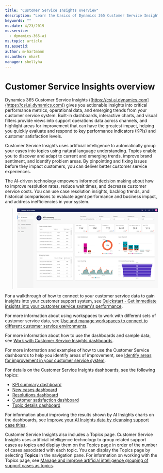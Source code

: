 ```yaml
---
title: "Customer Service Insights overview"
description: "Learn the basics of Dynamics 365 Customer Service Insights."
keywords: ""
ms.date: 4/23/2019
ms.service:
  - dynamics-365-ai
ms.topic: article
ms.assetid: 
author: m-hartmann
ms.author: mhart
manager: shellyha
---
```


# Customer Service Insights overview

Dynamics 365 Customer Service Insights ([https://csi.ai.dynamics.com](https://csi.ai.dynamics.com)) gives you actionable insights into critical performance metrics, operational data, and emerging trends from your customer service system. Built-in dashboards, interactive charts, and visual filters provide views into support operations data across channels, and highlight areas for improvement that can have the greatest impact, helping you quickly evaluate and respond to key performance indicators (KPIs) and customer satisfaction levels.

Customer Service Insights uses artificial intelligence to automatically group your cases into topics using natural language understanding. Topics enable you to discover and adapt to current and emerging trends, improve brand sentiment, and identify problem areas. By pinpointing and fixing issues before they impact customers, you can deliver better customer service experiences.

The AI-driven technology empowers informed decision making about how to improve resolution rates, reduce wait times, and decrease customer service costs. You can use case resolution insights, backlog trends, and historical comparisons to evaluate agent performance and business impact, and address inefficiencies in your system.

> ![Overview dashboard](media/overview.png)

For a walkthrough of how to connect to your customer service data to gain insights into your customer support system, see [Quickstart - Get immediate insights into your customer service system's performance](quickstart.md).

For more information about using workspaces to work with different sets of customer service data, see [Use and manage workspaces to connect to different customer service environments](use-workspaces.md).

For more information about how to use the dashboards and sample data, see [Work with Customer Service Insights dashboards](use-dashboard-sample-data.md).

For more information and examples of how to use the Customer Service dashboards to help you identify areas of improvement, see [Identify areas for improvement in your customer service system](improve-system.md).

For details on the Customer Service Insights dashboards, see the following topics:

* [KPI summary dashboard](dashboard-kpi-summary.md)
* [New cases dashboard](dashboard-incoming-cases.md)
* [Resolutions dashboard](dashboard-case-resolutions.md)
* [Customer satisfaction dashboard](dashboard-CSAT.md)
* [Topic details dashboard](dashboard-topic-details.md)

For information about improving the results shown by AI Insights charts on the dashboards, see [Improve your AI Insights data by cleansing support case titles](settings.md).

Customer Service Insights also includes a Topics page. Customer Service Insights uses artificial intelligence technology to group related support cases as topics and display them on the Topics page in order of the number of cases associated with each topic. You can display the Topics page by selecting **Topics** in the navigation pane. For information on working with the Topics page, see [Manage and improve artificial intelligence grouping of support cases as topics](topics-page.md).